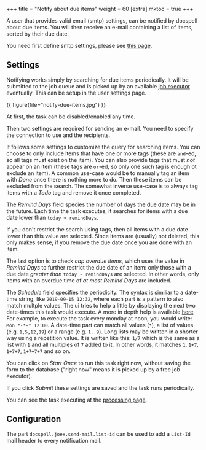 +++
title = "Notify about due items"
weight = 60
[extra]
mktoc = true
+++

A user that provides valid email (smtp) settings, can be notified by
docspell about due items. You will then receive an e-mail containing a
list of items, sorted by their due date.

You need first define smtp settings, please see [this
page](@/docs/webapp/emailsettings.md#smtp-settings).

## Settings

Notifying works simply by searching for due items periodically. It
will be submitted to the job queue and is picked up by an available
[job executor](@/docs/joex/_index.md) eventually. This can be setup in
the user settings page.

{{ figure(file="notify-due-items.jpg") }}

At first, the task can be disabled/enabled any time.

Then two settings are required for sending an e-mail. You need to
specify the connection to use and the recipients.

It follows some settings to customize the query for searching items.
You can choose to only include items that have one or more tags (these
are `and`-ed, so all tags must exist on the item). You can also
provide tags that must *not* appear on an item (these tags are
`or`-ed, so only one such tag is enough ot exclude an item). A common
use-case would be to manually tag an item with *Done* once there is
nothing more to do. Then these items can be excluded from the search.
The somewhat inverse use-case is to always tag items with a *Todo* tag
and remove it once completed.

The *Remind Days* field species the number of days the due date may be
in the future. Each time the task executes, it searches for items with
a due date lower than `today + remindDays`.

If you don't restrict the search using tags, then all items with a due
date lower than this value are selected. Since items are (usually) not
deleted, this only makes sense, if you remove the due date once you
are done with an item.

The last option is to check *cap overdue items*, which uses the value
in *Remind Days* to further restrict the due date of an item: only
those with a due date *greater than* `today - remindDays` are
selected. In other words, only items with an overdue time of *at most*
*Remind Days* are included.

The *Schedule* field specifies the periodicity. The syntax is similiar
to a date-time string, like `2019-09-15 12:32`, where each part is a
pattern to also match multple values. The ui tries to help a little by
displaying the next two date-times this task would execute. A more in
depth help is available
[here](https://github.com/eikek/calev#what-are-calendar-events). For
example, to execute the task every monday at noon, you would write:
`Mon *-*-* 12:00`. A date-time part can match all values (`*`), a list
of values (e.g. `1,5,12,19`) or a range (e.g. `1..9`). Long lists may
be written in a shorter way using a repetition value. It is written
like this: `1/7` which is the same as a list with `1` and all
multiples of `7` added to it. In other words, it matches `1`, `1+7`,
`1+7+7`, `1+7+7+7` and so on.

You can click on *Start Once* to run this task right now, without
saving the form to the database ("right now" means it is picked up by
a free job executor).

If you click *Submit* these settings are saved and the task runs
periodically.

You can see the task executing at the [processing
page](@/docs/webapp/processing.md).


## Configuration

The part `docspell.joex.send-mail.list-id` can be used to add a
`List-Id` mail header to every notification mail.

